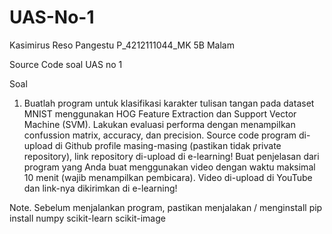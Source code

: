 # UAS-No-1
Kasimirus Reso Pangestu P_4212111044_MK 5B Malam

Source Code soal UAS no 1

Soal 
1.	Buatlah program untuk klasifikasi karakter tulisan tangan pada dataset MNIST menggunakan HOG Feature Extraction dan Support Vector Machine (SVM). Lakukan evaluasi performa dengan menampilkan confussion matrix, accuracy,
    dan precision. Source code program di-upload di Github profile masing-masing (pastikan tidak private repository), link repository di-upload di e-learning! Buat penjelasan dari program yang Anda buat menggunakan video 
    dengan waktu maksimal 10 menit (wajib menampilkan pembicara). Video di-upload di YouTube dan link-nya dikirimkan di e-learning!

Note.
Sebelum menjalankan program, pastikan menjalakan / menginstall
pip install numpy scikit-learn scikit-image

